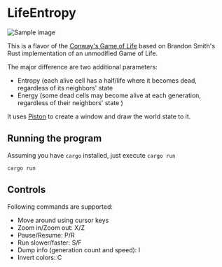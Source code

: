 # LifeEntropy

![Sample image](https://github.com/brundonsmith/life/raw/master/sample.png)

This is a flavor of the [Conway's Game of Life](https://en.wikipedia.org/wiki/Conway%27s_Game_of_Life)
based on Brandon Smith's Rust implementation of an unmodified Game of Life.

The major difference are two additional parameters:
* Entropy (each alive cell has a half/life where it becomes dead, regardless of its neighbors' state
* Energy (some dead cells may become alive at each generation, regardless of their neighbors' state )

It uses [Piston](https://www.piston.rs/) to create a window and draw the world
state to it.

## Running the program

Assuming you have `cargo` installed, just execute `cargo run`

```
cargo run
```

## Controls
Following commands are supported:
* Move around using cursor keys
* Zoom in/Zoom out: X/Z
* Pause/Resume: P/R
* Run slower/faster: S/F
* Dump info (generation count and speed): I
* Invert colors: C
